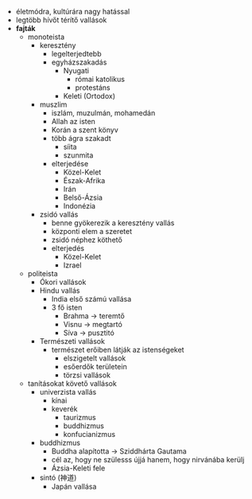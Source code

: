 - életmódra, kultúrára nagy hatással
- legtöbb hívőt térítő vallások
- **fajták**
	- monoteista
		- keresztény
			- legelterjedtebb
			- egyházszakadás
				- Nyugati
					- római katolikus
					- protestáns
				- Keleti (Ortodox)
		- muszlim
			- iszlám, muzulmán, mohamedán
			- Allah az isten
			- Korán a szent könyv
			- több ágra szakadt
				- síita
				- szunmita
			- elterjedése
				- Közel-Kelet
				- Észak-Afrika
				- Irán
				- Belső-Ázsia
				- Indonézia
		- zsidó vallás
			- benne gyökerezik a keresztény vallás
			- központi elem a szeretet
			- zsidó néphez köthető
			- elterjedés
				- Közel-Kelet
				- Izrael
	- politeista
		- Ókori vallások
		- Hindu vallás
			- India első számú vallása
			- 3 fő isten
				- Brahma → teremtő
				- Visnu → megtartó
				- Síva → pusztitó
		- Természeti vallások
			- természet erőiben látják az istenségeket
				- elszigetelt vallások
				- esőerdők területein
				- törzsi vallások
	- tanításokat követő vallások
		- univerzista vallás
			- kínai
			- keverék
				- taurizmus
				- buddhizmus
				- konfucianizmus
		- buddhizmus
			- Buddha alapította → Sziddhárta Gautama
			- cél az, hogy ne szülesss újjá hanem, hogy nirvánába kerülj
			- Ázsia-Keleti fele
		- sintó (神道)
			- Japán vallása